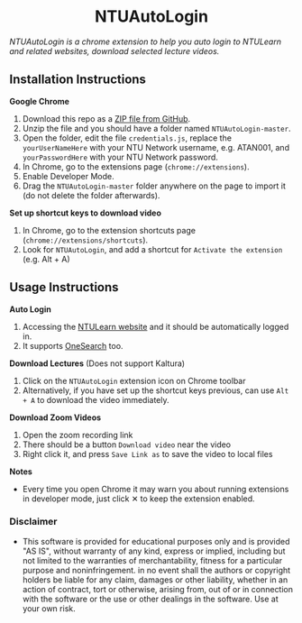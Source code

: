 <h1 align="center">NTUAutoLogin</h1>

*NTUAutoLogin is a chrome extension to help you auto login to NTULearn and related websites, download selected lecture videos.*

## Installation Instructions
**Google Chrome** 
1. Download this repo as a [ZIP file from GitHub](https://github.com/vyshor/NTUAutoLogin/archive/refs/heads/master.zip).
1. Unzip the file and you should have a folder named `NTUAutoLogin-master`.
1. Open the folder, edit the file `credentials.js`, replace the `yourUserNameHere` with your NTU Network username, e.g. ATAN001, and `yourPasswordHere` with your NTU Network password.
1. In Chrome, go to the extensions page (`chrome://extensions`).
1. Enable Developer Mode.
1. Drag the `NTUAutoLogin-master` folder anywhere on the page to import it (do not delete the folder afterwards).
   

**Set up shortcut keys to download video**
1. In Chrome, go to the extension shortcuts page (`chrome://extensions/shortcuts`).
2. Look for `NTUAutoLogin`, and add a shortcut for `Activate the extension` (e.g. Alt + A)


## Usage Instructions

**Auto Login**
1. Accessing the [NTULearn website](https://ntulearn.ntu.edu.sg/) and it should be automatically logged in. 
2. It supports [OneSearch](https://ntu-sp.primo.exlibrisgroup.com/) too.

**Download Lectures** (Does not support Kaltura)
1. Click on the `NTUAutoLogin` extension icon on Chrome toolbar
2. Alternatively, if you have set up the shortcut keys previous, can use `Alt + A` to download the video immediately.

**Download Zoom Videos**
1. Open the zoom recording link
2. There should be a button `Download video` near the video
3. Right click it, and press `Save Link as` to save the video to local files


**Notes**
* Every time you open Chrome it may warn you about running extensions in developer mode, just click &#10005; to keep the extension enabled.

### Disclaimer
* This software is provided for educational purposes only and
  is provided "AS IS", without warranty of any kind, express or
  implied, including but not limited to the warranties of merchantability,
  fitness for a particular purpose and noninfringement. in no event shall the
  authors or copyright holders be liable for any claim, damages or other
  liability, whether in an action of contract, tort or otherwise, arising from,
  out of or in connection with the software or the use or other dealings in the
  software. Use at your own risk.